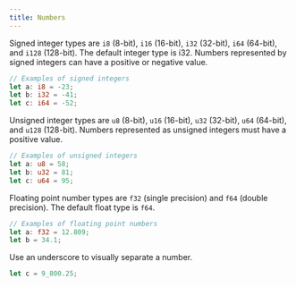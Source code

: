```yaml
---
title: Numbers
---
```


Signed integer types are `i8` (8-bit), `i16` (16-bit), `i32` (32-bit), `i64` (64-bit), and `i128` (128-bit). The default integer type is i32. Numbers represented by signed integers can have a positive or negative value.

```rust
// Examples of signed integers
let a: i8 = -23;
let b: i32 = -41;
let c: i64 = -52;
```

Unsigned integer types are `u8` (8-bit), `u16` (16-bit), `u32` (32-bit), `u64` (64-bit), and `u128` (128-bit). Numbers represented as unsigned integers must have a positive value.

```rust
// Examples of unsigned integers
let a: u8 = 58;
let b: u32 = 81;
let c: u64 = 95;
```

Floating point number types are `f32` (single precision) and `f64` (double precision). The default float type is `f64`.

```rust
// Examples of floating point numbers
let a: f32 = 12.809;
let b = 34.1;
```

Use an underscore to visually separate a number.

```rust
let c = 9_800.25;
```